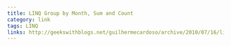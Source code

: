 ```yaml
---
title: LINQ Group by Month, Sum and Count
category: link
tags: LINQ
links: http://geekswithblogs.net/guilhermecardoso/archive/2010/07/16/linq---group-by-month-sum-some-value-and-count.aspx
---
```

